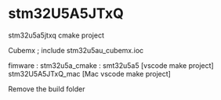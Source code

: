 # stm32U5A5JTxQ
stm32u5a5jtxq cmake project

Cubemx ; include stm32u5au_cubemx.ioc

fimware : stm32u5a_cmake : smt32u5a5 [vscode make project]
	  stm32U5A5JTxQ_mac [Mac vscode make project]

Remove the build folder